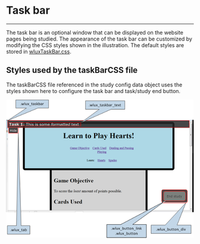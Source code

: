 # Task bar
------

The task bar is an optional window that can be displayed on the website pages being studied. The appearance of the task bar can be customized by modifying the CSS styles shown in the illustration. The default styles are stored in [wluxTaskBar.css](.\wluxTaskBar.css). 

## Styles used by the taskBarCSS file
The taskBarCSS file referenced in the study config data object uses the styles shown here to configure the task bar and  task/study end button.

![Task bar .css styles](./TaskBarCSS.png)
